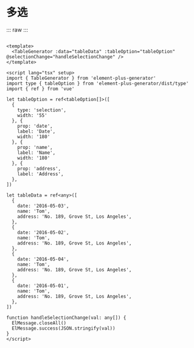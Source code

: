 <script setup>
import SelectionTable from './../../../element-plus-generator-demo/src/views/Table/components/SelectionTable.vue'
</script>

# 多选

<div class="code">

::: raw
<SelectionTable/>
:::

```vue

<template>
  <TableGenerator :data="tableData" :tableOption="tableOption" @selectionChange="handleSelectionChange" />
</template>

<script lang="tsx" setup>
import { TableGenerator } from 'element-plus-generator'
import type { tableOption } from 'element-plus-generator/dist/type'
import { ref } from 'vue'

let tableOption = ref<tableOption[]>([
  {
    type: 'selection',
    width: '55'
  }, {
    prop: 'date',
    label: 'Date',
    width: '180'
  }, {
    prop: 'name',
    label: 'Name',
    width: '180'
  }, {
    prop: 'address',
    label: 'Address',
  },
])

let tableData = ref<any>([
  {
    date: '2016-05-03',
    name: 'Tom',
    address: 'No. 189, Grove St, Los Angeles',
  },
  {
    date: '2016-05-02',
    name: 'Tom',
    address: 'No. 189, Grove St, Los Angeles',
  },
  {
    date: '2016-05-04',
    name: 'Tom',
    address: 'No. 189, Grove St, Los Angeles',
  },
  {
    date: '2016-05-01',
    name: 'Tom',
    address: 'No. 189, Grove St, Los Angeles',
  },
])

function handleSelectionChange(val: any[]) {
  ElMessage.closeAll()
  ElMessage.success(JSON.stringify(val))
}
</script>

```

</div>